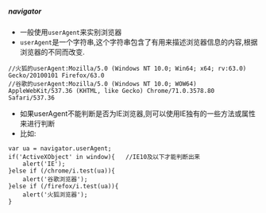 ##### navigator
- 一般使用`userAgent`来实别浏览器
- `userAgent`是一个字符串,这个字符串包含了有用来描述浏览器信息的内容,根据浏览器的不同而改变.
```
//火狐的userAgent:Mozilla/5.0 (Windows NT 10.0; Win64; x64; rv:63.0) Gecko/20100101 Firefox/63.0
//谷歌的userAgent:Mozilla/5.0 (Windows NT 10.0; WOW64) AppleWebKit/537.36 (KHTML, like Gecko) Chrome/71.0.3578.80 Safari/537.36
```
- 如果userAgent不能判断是否为IE浏览器,则可以使用IE独有的一些方法或属性来进行判断
- 比如:
```
var ua = navigator.userAgent;
if('ActiveXObject' in window){   //IE10及以下才能判断出来
    alert('IE');
}else if (/chrome/i.test(ua)){
    alert('谷歌浏览器');
}else if (/firefox/i.test(ua)){
    alert('火狐浏览器');
}
```